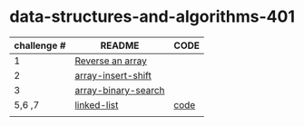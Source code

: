 # data-structures-and-algorithms-401


|challenge # | README| CODE |
| ---| ---------------------------------- |---------|
| 1 |[Reverse an array](challenge/array-reverse/README.md) | |
| 2 |[array-insert-shift](challenge/array-insert-shift/readme.md) | |
| 3 |[array-binary-search](challenge/array-binary-search/README.md)| |
| 5,6 ,7|[linked-list](challenge/linked-list/README.md)  |[code](challenge/linked-list)|
        |
